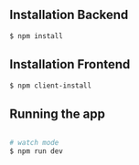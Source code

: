 
## Installation Backend

```bash
$ npm install
```

## Installation Frontend

```bash
$ npm client-install
```

## Running the app

```bash

# watch mode
$ npm run dev

```